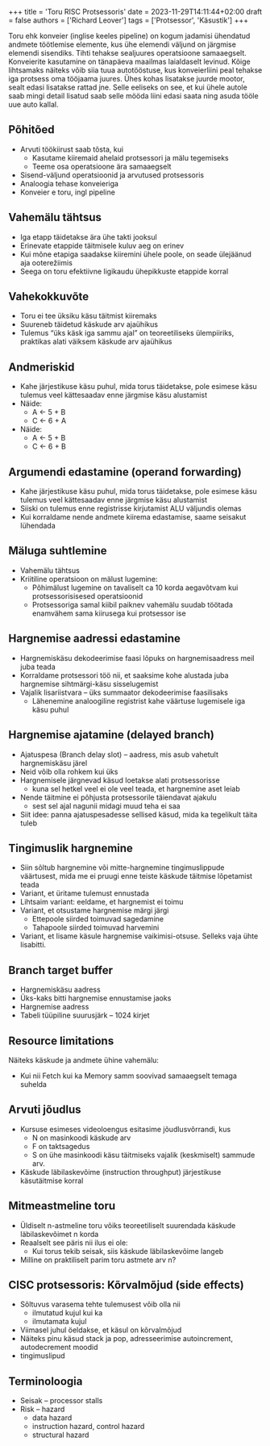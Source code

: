 +++
title = 'Toru RISC Protsessoris'
date = 2023-11-29T14:11:44+02:00
draft = false
authors = ['Richard Leover']
tags = ['Protsessor', 'Käsustik']
+++

Toru ehk konveier (inglise keeles pipeline) on kogum jadamisi ühendatud andmete töötlemise elemente, kus ühe elemendi väljund on järgmise elemendi sisendiks. Tihti tehakse sealjuures operatsioone samaaegselt.
Konveierite kasutamine on tänapäeva maailmas laialdaselt levinud. Kõige lihtsamaks näiteks võib siia tuua autotööstuse, kus konveierliini peal tehakse iga protsess oma tööjaama juures. Ühes kohas lisatakse juurde mootor, sealt edasi lisatakse rattad jne. Selle eeliseks on see, et kui ühele autole saab mingi detail lisatud saab selle mööda liini edasi saata ning asuda tööle uue auto kallal.

Põhitõed
--------------

* Arvuti töökiirust saab tõsta, kui
    * Kasutame kiiremaid ahelaid protsessori ja mälu tegemiseks
    * Teeme osa operatsioone ära samaaegselt
* Sisend-väljund operatsioonid ja arvutused protsessoris
* Analoogia tehase konveieriga
* Konveier e toru, ingl pipeline

Vahemälu tähtsus
----------------

* Iga etapp täidetakse ära ühe takti jooksul
* Erinevate etappide täitmisele kuluv aeg on erinev
* Kui mõne etapiga saadakse kiiremini ühele poole, on
seade ülejäänud aja ooterežiimis
* Seega on toru efektiivne ligikaudu ühepikkuste etappide korral

Vahekokkuvõte
-------------

* Toru ei tee üksiku käsu täitmist kiiremaks
* Suureneb täidetud käskude arv ajaühikus
* Tulemus “üks käsk iga sammu ajal” on teoreetiliseks ülempiiriks, praktikas alati väiksem käskude arv ajaühikus

Andmeriskid 
--------------

* Kahe järjestikuse käsu puhul, mida torus täidetakse, pole esimese käsu tulemus veel kättesaadav enne järgmise käsu alustamist
* Näide:
    * A ← 5 + B
    * C ← 6 + A
* Näide:
    * A ← 5 + B
    * C ← 6 + B

Argumendi edastamine (operand forwarding)
---------------------

* Kahe järjestikuse käsu puhul, mida torus täidetakse, pole
esimese käsu tulemus veel kättesaadav enne järgmise
käsu alustamist
* Siiski on tulemus enne registrisse kirjutamist ALU väljundis
olemas
* Kui korraldame nende andmete kiirema edastamise,
saame seisakut lühendada

Mäluga suhtlemine
------------------

* Vahemälu tähtsus
* Kriitiline operatsioon on mälust lugemine:
    * Põhimälust lugemine on tavaliselt ca 10 korda aegavõtvam kui protsessorisisesed operatsioonid
    * Protsessoriga samal kiibil paiknev vahemälu suudab töötada enamvähem sama kiirusega kui protsessor ise

Hargnemise aadressi edastamine
------------------------

* Hargnemiskäsu dekodeerimise faasi lõpuks on hargnemisaadress meil juba teada
* Korraldame protsessori töö nii, et saaksime kohe alustada juba hargnemise sihtmärgi-käsu sisselugemist
* Vajalik lisariistvara – üks summaator dekodeerimise faasilisaks
    * Lähenemine analoogiline registrist kahe väärtuse lugemisele iga käsu puhul

Hargnemise ajatamine (delayed branch)
---------------------------

* Ajatuspesa (Branch delay slot) – aadress, mis asub vahetult hargnemiskäsu järel
* Neid võib olla rohkem kui üks
* Hargnemisele järgnevad käsud loetakse alati protsessorisse
    * kuna sel hetkel veel ei ole veel teada, et hargnemine aset leiab
* Nende täitmine ei põhjusta protsessorile täiendavat ajakulu
    * sest sel ajal nagunii midagi muud teha ei saa
* Siit idee: panna ajatuspesadesse sellised käsud, mida ka tegelikult täita tuleb

Tingimuslik hargnemine
--------------------

* Siin sõltub hargnemine või mitte-hargnemine tingimuslippude väärtusest, mida me ei pruugi enne teiste käskude täitmise lõpetamist teada
* Variant, et üritame tulemust ennustada
* Lihtsaim variant: eeldame, et hargnemist ei toimu
* Variant, et otsustame hargnemise märgi järgi
    * Ettepoole siirded toimuvad sagedamine
    * Tahapoole siirded toimuvad harvemini
* Variant, et lisame käsule hargnemise vaikimisi-otsuse. Selleks vaja ühte lisabitti.

Branch target buffer
-----------------

* Hargnemiskäsu aadress
* Üks-kaks bitti hargnemise ennustamise jaoks
* Hargnemise aadress
* Tabeli tüüpiline suurusjärk – 1024 kirjet

Resource limitations
------------------

Näiteks käskude ja andmete ühine vahemälu:
* Kui nii Fetch kui ka Memory samm soovivad samaaegselt temaga suhelda

Arvuti jõudlus
-----------

* Kursuse esimeses videoloengus esitasime jõudlusvõrrandi, kus
    * N on masinkoodi käskude arv
    * F on taktsagedus
    * S on ühe masinkoodi käsu täitmiseks vajalik (keskmiselt) sammude arv.
* Käskude läbilaskevõime (instruction throughput) järjestikuse käsutäitmise korral

Mitmeastmeline toru
----------------

* Üldiselt n-astmeline toru võiks teoreetiliselt suurendada käskude läbilaskevõimet n korda
* Reaalselt see päris nii ilus ei ole:
    * Kui torus tekib seisak, siis käskude läbilaskevõime langeb
* Milline on praktiliselt parim toru astmete arv n?

CISC protsessoris: Kõrvalmõjud (side effects)
------------------------

* Sõltuvus varasema tehte tulemusest võib olla nii
    * ilmutatud kujul kui ka
    * ilmutamata kujul
* Viimasel juhul öeldakse, et käsul on kõrvalmõjud
* Näiteks pinu käsud stack ja pop, adresseerimise autoincrement, autodecrement moodid
* tingimuslipud

Terminoloogia
-----------

* Seisak – processor stalls
* Risk – hazard
    * data hazard
    * instruction hazard, control hazard
    * structural hazard